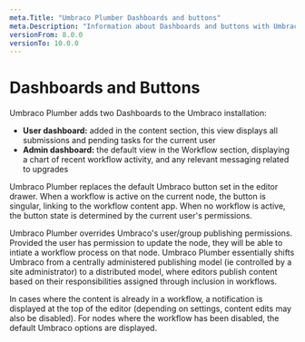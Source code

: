 ```yaml
---
meta.Title: "Umbraco Plumber Dashboards and buttons"
meta.Description: "Information about Dashboards and buttons with Umbraco Plumber"
versionFrom: 8.0.0
versionTo: 10.0.0
---
```


# Dashboards and Buttons

Umbraco Plumber adds two Dashboards to the Umbraco installation:

- **User dashboard:** added in the content section, this view displays all submissions and pending tasks for the current user
- **Admin dashboard:** the default view in the Workflow section, displaying a chart of recent workflow activity, and any relevant messaging related to upgrades

Umbraco Plumber replaces the default Umbraco button set in the editor drawer. When a workflow is active on the current node, the button is singular, linking to the workflow content app. When no workflow is active, the button state is determined by the current user's permissions.

Umbraco Plumber overrides Umbraco's user/group publishing permissions. Provided the user has permission to update the node, they will be able to intiate a workflow process on that node. Umbraco Plumber essentially shifts Umbraco from a centrally administered publishing model (ie controlled by a site administrator) to a distributed model, where editors publish content based on their responsibilities assigned through inclusion in workflows.

In cases where the content is already in a workflow, a notification is displayed at the top of the editor (depending on settings, content edits may also be disabled). For nodes where the workflow has been disabled, the default Umbraco options are displayed.
